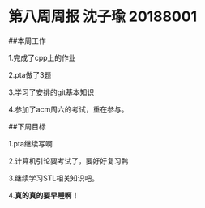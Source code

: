 # 第八周周报 沈子瑜 20188001

##本周工作
 
 1.完成了cpp上的作业

2.pta做了3题

3.学习了安排的git基本知识

4.参加了acm周六的考试，重在参与。


##下周目标

1.pta继续写啊

2.计算机引论要考试了，要好好复习鸭

3.继续学习STL相关知识吧。

4.**真的真的要早睡啊！**
